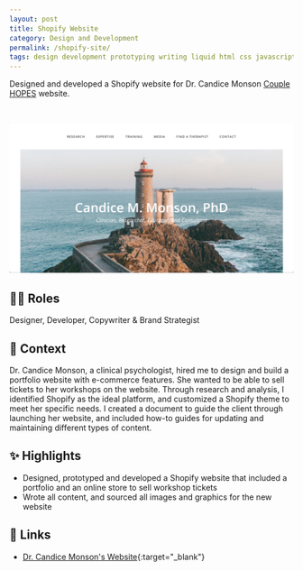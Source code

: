 ```yaml
---
layout: post
title: Shopify Website
category: Design and Development
permalink: /shopify-site/
tags: design development prototyping writing liquid html css javascript cli freelance
---
```


Designed and developed a Shopify website for Dr. Candice Monson [Couple HOPES](https://couplehopes.com/) website.

<a href="https://www.candicemonson.com" target="_blank"><img src="/assets/images/shopify-site.png" class="table-wrapper" style="width:100%; max-height:20rem; object-fit:cover; overflow-y:clip; object-position: 100% 0; margin-top:2rem;" /></a>

## 👩‍💻 Roles

Designer, Developer, Copywriter & Brand Strategist 

## 📌 Context

Dr. Candice Monson, a clinical psychologist, hired me to design and build a portfolio website with e-commerce features. She wanted to be able to sell tickets to her workshops on the website. Through research and analysis, I identified Shopify as the ideal platform, and customized a Shopify theme to meet her specific needs. I created a document to guide the client through launching her website, and included how-to guides for updating and maintaining different types of content.

## ✨ Highlights

- Designed, prototyped and developed a Shopify website that included a portfolio and an online store to sell workshop tickets
- Wrote all content, and sourced all images and graphics for the new website

## 🔗 Links

- [Dr. Candice Monson's Website](https://candicemonson.com/){:target="_blank"}
